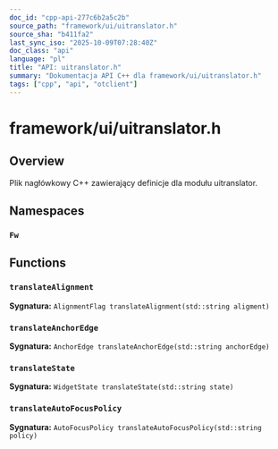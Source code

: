 ```yaml
---
doc_id: "cpp-api-277c6b2a5c2b"
source_path: "framework/ui/uitranslator.h"
source_sha: "b411fa2"
last_sync_iso: "2025-10-09T07:28:40Z"
doc_class: "api"
language: "pl"
title: "API: uitranslator.h"
summary: "Dokumentacja API C++ dla framework/ui/uitranslator.h"
tags: ["cpp", "api", "otclient"]
---
```


# framework/ui/uitranslator.h

## Overview

Plik nagłówkowy C++ zawierający definicje dla modułu uitranslator.

## Namespaces

### `Fw`

## Functions

### `translateAlignment`

**Sygnatura:** `AlignmentFlag translateAlignment(std::string aligment)`

### `translateAnchorEdge`

**Sygnatura:** `AnchorEdge translateAnchorEdge(std::string anchorEdge)`

### `translateState`

**Sygnatura:** `WidgetState translateState(std::string state)`

### `translateAutoFocusPolicy`

**Sygnatura:** `AutoFocusPolicy translateAutoFocusPolicy(std::string policy)`
